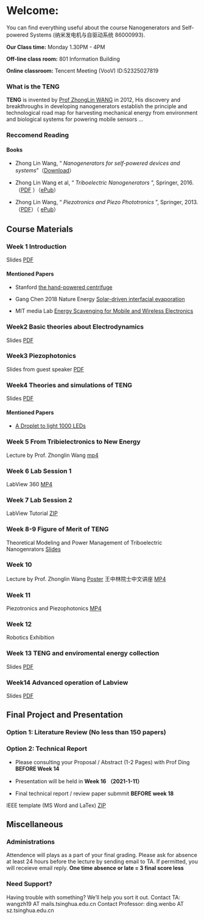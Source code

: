 # Welcome:

You can find everything useful about the course Nanogenerators and Self-powered Systems (纳米发电机与自驱动系统 86000993).

**Our Class time:** Monday 1.30PM - 4PM

**Off-line class room:** 801 Information Building

**Online classroom:** Tencent Meeting (VooV) 
ID:52325027819


### What is the TENG

**TENG** is invented by [Prof ZhongLin WANG](http://www.nanoscience.gatech.edu/group/Current%20Members/Group%20Leader/Zhong%20Lin%20Wang.php) in 2012, His discovery and breakthroughs in developing nanogenerators establish the principle and technological road map for harvesting mechanical energy from environment and biological systems for powering mobile sensors ...

### Reccomend Reading

#### Books
- Zhong Lin Wang, “ _Nanogenerators for self-powered devices and systems_”（[Download](https://smartech.gatech.edu/handle/1853/39262)）

- Zhong Lin Wang et al, “ _Triboelectric Nanogenerators_ ”,  Springer, 2016.（[PDF](https://cloud.tsinghua.edu.cn/f/2af5baf37ef14af68432/?dl=1) ）（[ePub](https://cloud.tsinghua.edu.cn/f/8d917eb044c241e19867/?dl=1)）

- Zhong Lin Wang, “ _Piezotronics and Piezo Phototronics_ ”,  Springer, 2013.（[PDF](https://cloud.tsinghua.edu.cn/f/84cba97b3b234cdf9fa8/?dl=1)）（ [ePub](https://cloud.tsinghua.edu.cn/f/fc3817946ec548168f9a/?dl=1)）

## Course Materials

### Week 1 Introduction

Slides [PDF](https://cloud.tsinghua.edu.cn/f/57df12b143f740cd9cfe/)

#### Mentioned Papers

- Stanford [the hand-powered centrifuge](https://www.nature.com/articles/s41551-016-0009)

- Gang Chen 2018 Nature Energy [Solar-driven interfacial evaporation](https://www.nature.com/articles/s41560-018-0260-7)

- MIT media Lab [Energy Scavenging for Mobile and Wireless Electronics](https://ieeexplore.ieee.org/document/1401839)

### Week2 Basic theories about Electrodynamics

Slides [PDF](https://cloud.tsinghua.edu.cn/f/dea2005762d94aa4adf5/)

### Week3 Piezophotonics

Slides from guest speaker [PDF](https://cloud.tsinghua.edu.cn/f/e6f3d43bcd23401c9b09/)

### Week4 Theories and simulations of TENG

Slides [PDF](https://cloud.tsinghua.edu.cn/f/024e6b88851f4a0cb842/)

#### Mentioned Papers

 - [A Droplet to light 1000 LEDs](https://www.nature.com/articles/s41586-020-1985-6)

### Week 5 From Tribielectronics to New Energy

Lecture by Prof. Zhonglin Wang [mp4](https://cloud.tsinghua.edu.cn/f/6c124721fa20452a8e45/)

### Week 6 Lab Session 1

LabView 360 [MP4](https://cloud.tsinghua.edu.cn/d/938eaaf81e594e98a970/)

### Week 7 Lab Session 2

LabView Tutorial [ZIP](https://cloud.tsinghua.edu.cn/f/78e53c0057f1425ea4f7/)

### Week 8-9 Figure of Merit of TENG

Theoretical Modeling and Power Management of Triboelectric Nanogenrators [Slides](https://cloud.tsinghua.edu.cn/f/bcb0198682604509b06e/)

### Week 10

Lecture by Prof. Zhonglin Wang [Poster](https://www.tbsi.edu.cn/index.php?s=/cms/1627.html)
王中林院士中文讲座 [MP4](https://cloud.tsinghua.edu.cn/d/938eaaf81e594e98a970/)

### Week 11

Piezotronics and Piezophotonics [MP4](https://www.youtube.com/playlist?list=PLtSxO1llzi4odq6ulrneFzCQ1S90CN9uh)

### Week 12

Robotics Exhibition

### Week 13 TENG and enviromental energy collection

Slides [PDF](https://cloud.tsinghua.edu.cn/f/8bd5407fda4d405bbd93/)

### Week14 Advanced operation of Labview

Slides [PDF](https://cloud.tsinghua.edu.cn/f/f76dd40049724f358d61/)

## Final Project and Presentation

### Option 1: Literature Review (No less than 150 papers)

### Option 2: Technical Report

- Please consulting your Proposal / Abstract (1-2 Pages) with Prof Ding **BEFORE Week 14**

- Presentation will be held in **Week 16 （2021-1-11）**

- Final technical report / review paper submmit **BEFORE week 18**

IEEE template (MS Word and LaTex) [ZIP](https://cloud.tsinghua.edu.cn/f/d194ed13aa844edd80ac/)

## Miscellaneous

### Administrations

Attendence will plays as a part of your final grading. Please ask for absence at least 24 hours before the lecture by sending email to TA. If permitted, you will receieve email reply.
**One time absence or late = 3 final score less**

### Need Support?

Having trouble with something? We’ll help you sort it out.
Contact TA: wangzh19 AT mails.tsinghua.edu.cn
Contact Professor:  ding.wenbo AT sz.tsinghua.edu.cn